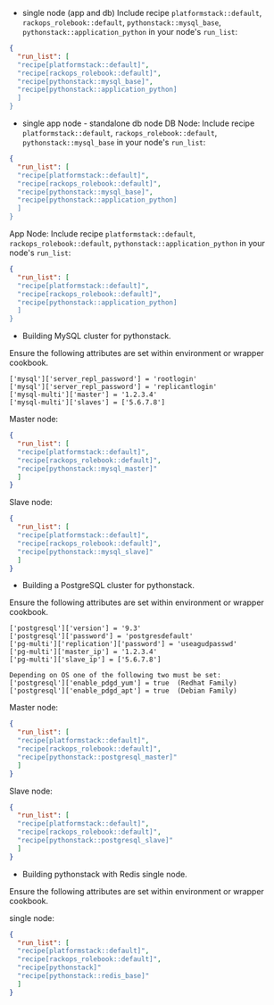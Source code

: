 * single node (app and db) 
	Include recipe `platformstack::default`, `rackops_rolebook::default`, `pythonstack::mysql_base`, `pythonstack::application_python` in your node's `run_list`:    
```json
{
  "run_list": [
  "recipe[platformstack::default]",
  "recipe[rackops_rolebook::default]",
  "recipe[pythonstack::mysql_base]",
  "recipe[pythonstack::application_python]
  ]
}
```
* single app node - standalone db node 
  DB Node: Include recipe `platformstack::default`, `rackops_rolebook::default`, `pythonstack::mysql_base` in your node's `run_list`:    
```json
{
  "run_list": [
  "recipe[platformstack::default]",
  "recipe[rackops_rolebook::default]",
  "recipe[pythonstack::mysql_base]",
  "recipe[pythonstack::application_python]
  ]
}
```

  App Node: Include recipe `platformstack::default`, `rackops_rolebook::default`, `pythonstack::application_python` in your node's `run_list`:    
```json
{
  "run_list": [
  "recipe[platformstack::default]",
  "recipe[rackops_rolebook::default]",
  "recipe[pythonstack::application_python]
  ]
}
```

* Building MySQL cluster for pythonstack.

Ensure the following attributes are set within environment or wrapper cookbook.

```
['mysql']['server_repl_password'] = 'rootlogin'
['mysql']['server_repl_password'] = 'replicantlogin'
['mysql-multi']['master'] = '1.2.3.4'
['mysql-multi']['slaves'] = ['5.6.7.8']
```

Master node:
```json
{
  "run_list": [
  "recipe[platformstack::default]",
  "recipe[rackops_rolebook::default]",
  "recipe[pythonstack::mysql_master]"
  ]
}
```

Slave node:
```json
{
  "run_list": [
  "recipe[platformstack::default]",
  "recipe[rackops_rolebook::default]",
  "recipe[pythonstack::mysql_slave]"
  ]
}
```

* Building a PostgreSQL cluster for pythonstack.

Ensure the following attributes are set within environment or wrapper cookbook.

```
['postgresql']['version'] = '9.3' 
['postgresql']['password'] = 'postgresdefault'
['pg-multi']['replication']['password'] = 'useagudpasswd'
['pg-multi']['master_ip'] = '1.2.3.4'
['pg-multi']['slave_ip'] = ['5.6.7.8']

Depending on OS one of the following two must be set:
['postgresql']['enable_pdgd_yum'] = true  (Redhat Family)
['postgresql']['enable_pdgd_apt'] = true  (Debian Family)
```

Master node:
```json
{
  "run_list": [
  "recipe[platformstack::default]",
  "recipe[rackops_rolebook::default]",
  "recipe[pythonstack::postgresql_master]"
  ]
}
```
Slave node:
```json
{
  "run_list": [
  "recipe[platformstack::default]",
  "recipe[rackops_rolebook::default]",
  "recipe[pythonstack::postgresql_slave]"
  ]
}
```

* Building pythonstack with Redis single node.

Ensure the following attributes are set within environment or wrapper cookbook.


single node:
```json
{
  "run_list": [
  "recipe[platformstack::default]",
  "recipe[rackops_rolebook::default]",
  "recipe[pythonstack]"
  "recipe[pythonstack::redis_base]"
  ]
}

```